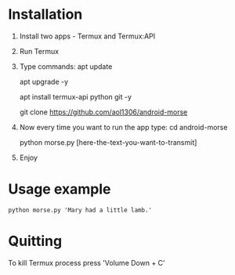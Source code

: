 # Installation

1. Install two apps - Termux and Termux:API
2. Run Termux
3. Type commands:
    apt update

    apt upgrade -y

    apt install termux-api python git -y

    git clone https://github.com/aol1306/android-morse

4. Now every time you want to run the app type:
    cd android-morse

    python morse.py [here-the-text-you-want-to-transmit]

5. Enjoy

# Usage example
    python morse.py 'Mary had a little lamb.'

# Quitting
To kill Termux process press 'Volume Down + C'
